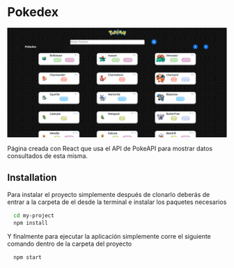 # Pokedex

![Image](https://raw.githubusercontent.com/AlanDannS/Pokedex/main/pokedeximg.png)


Página creada con React que usa el API de PokeAPI para mostrar datos consultados de esta misma.


## Installation

Para instalar el proyecto simplemente después de clonarlo deberás de entrar a la carpeta de el desde la terminal e instalar los paquetes necesarios

```bash
  cd my-project
  npm install
```
Y finalmente para ejecutar la aplicación simplemente corre el siguiente comando dentro de la carpeta del proyecto

```bash
  npm start
```
